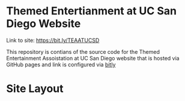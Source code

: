 # Themed Entertianment at UC San Diego Website
Link to site: https://bit.ly/TEAATUCSD

This repository is contians of the source code for the Themed Entertainment Assoistation at UC San Diego website that is hosted via GitHub pages and link is configured via [bitly](https://app.bitly.com)

# Site Layout
